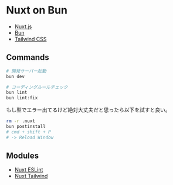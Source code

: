 # Nuxt on Bun

- [Nuxt.js](https://nuxt.com/)
- [Bun](https://bun.sh/)
- [Tailwind CSS](https://tailwindcss.com/docs/aspect-ratio)

## Commands

```bash
# 開発サーバー起動
bun dev

# コーディングルールチェック
bun lint
bun lint:fix
```

もし型でエラー出てるけど絶対大丈夫だと思ったら以下を試すと良い。

```bash
rm -r .nuxt
bun postinstall
# cmd + shift + P
# -> Reload Window
```

## Modules

- [Nuxt ESLint](https://eslint.nuxt.com/)
- [Nuxt Tailwind](https://tailwindcss.nuxtjs.org/)
